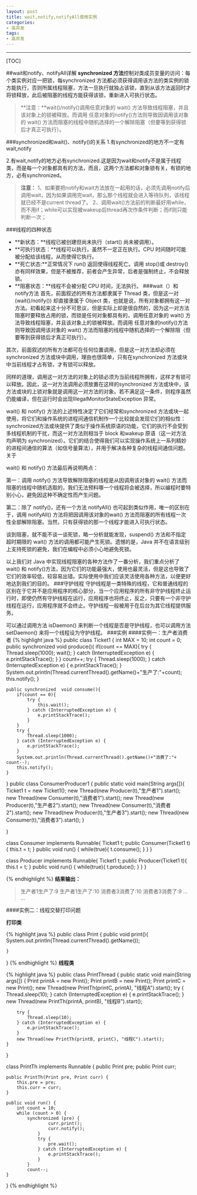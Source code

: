 ```yaml
---
layout: post
title: wait,notify,notifyAll使用实例
categories:
- 高并发
tags:
- 高并发
---
```

-------------------


[TOC]

##wait和notify、notifyAll详解
**synchronized 方法**控制对类成员变量的访问：每个类实例对应一把锁，每synchronized 方法都必须获得调用该方法的类实例的锁方能执行，否则所属线程阻塞，方法一旦执行就独占该锁，直到从该方法返回时才将锁释放，此后被阻塞的线程方能获得该锁，重新进入可执行状态。
>**注意：**wait()/notify()调用任意对象的 wait() 方法导致线程阻塞，并且该对象上的锁被释放。而调用 任意对象的notify()方法则导致因调用该对象的 wait() 方法而阻塞的线程中随机选择的一个解除阻塞（但要等到获得锁后才真正可执行）。

###synchronized和wait()、notify()的关系
1.有synchronized的地方不一定有wait,notify

2.有wait,notify的地方必有synchronized.这是因为wait和notify不是属于线程类，而是每一个对象都具有的方法，而且，这两个方法都和对象锁有关，有锁的地方，必有synchronized。
>**注意：**
>1、如果要把notify和wait方法放在一起用的话，必须先调用notify后调用wait，因为如果调用完wait，那么那个线程就会进入等待队列，该线程就已经不是current thread了。
>2、调用wait()方法前的判断最好用while，而不用if；while可以实现被wakeup后thread再次作条件判断；而if则只能判断一次；

###线程的四种状态
-  **新状态：**线程已被创建但尚未执行（start() 尚未被调用）。
-  **可执行状态：**线程可以执行，虽然不一定正在执行。CPU 时间随时可能被分配给该线程，从而使得它执行。
-  **死亡状态:**正常情况下 run() 返回使得线程死亡。调用 stop()或 destroy() 亦有同样效果，但是不被推荐，前者会产生异常，后者是强制终止，不会释放锁。
- **阻塞状态：**线程不会被分配 CPU 时间，无法执行。
###wait（）和notify方法
首先，前面叙述的所有方法都隶属于 Thread 类，但是这一对 (wait()/notify()) 却直接隶属于 Object 类，也就是说，所有对象都拥有这一对方法。初看起来这十分不可思议，但是实际上却是很自然的，因为这一对方法阻塞时要释放占用的锁，而锁是任何对象都具有的，调用任意对象的 wait() 方法导致线程阻塞，并且该对象上的锁被释放。而调用 任意对象的notify()方法则导致因调用该对象的 wait() 方法而阻塞的线程中随机选择的一个解除阻（但要等到获得锁后才真正可执行）。

其次，前面叙述的所有方法都可在任何位置调用，但是这一对方法却必须在 synchronized 方法或块中调用，理由也很简单，只有在synchronized 方法或块中当前线程才占有锁，才有锁可以释放。

同样的道理，调用这一对方法的对象上的锁必须为当前线程所拥有，这样才有锁可以释放。因此，这一对方法调用必须放置在这样的synchronized 方法或块中，该方法或块的上锁对象就是调用这一对方法的对象。若不满足这一条件，则程序虽然仍能编译，但在运行时会出现IllegalMonitorStateException 异常。

wait() 和 notify() 方法的上述特性决定了它们经常和synchronized 方法或块一起使用，将它们和操作系统的进程间通信机制作一个比较就会发现它们的相似性：synchronized方法或块提供了类似于操作系统原语的功能，它们的执行不会受到多线程机制的干扰，而这一对方法则相当于 block 和wakeup 原语（这一对方法均声明为 synchronized）。它们的结合使得我们可以实现操作系统上一系列精妙的进程间通信的算法（如信号量算法），并用于解决各种复杂的线程间通信问题。关于

wait() 和 notify() 方法最后再说明两点：

第一：调用 notify() 方法导致解除阻塞的线程是从因调用该对象的 wait() 方法而阻塞的线程中随机选取的，我们无法预料哪一个线程将会被选择，所以编程时要特别小心，避免因这种不确定性而产生问题。

第二：除了 notify()，还有一个方法 notifyAll() 也可起到类似作用，唯一的区别在于，调用 notifyAll() 方法将把因调用该对象的wait() 方法而阻塞的所有线程一次性全部解除阻塞。当然，只有获得锁的那一个线程才能进入可执行状态。

谈到阻塞，就不能不谈一谈死锁，略一分析就能发现，suspend() 方法和不指定超时期限的 wait() 方法的调用都可能产生死锁。遗憾的是，Java 并不在语言级别上支持死锁的避免，我们在编程中必须小心地避免死锁。

以上我们对 Java 中实现线程阻塞的各种方法作了一番分析，我们重点分析了 wait() 和 notify()方法，因为它们的功能最强大，使用也最灵活，但是这也导致了它们的效率较低，较容易出错。实际使用中我们应该灵活使用各种方法，以便更好地达到我们的目的。
###守护线程
守护线程是一类特殊的线程，它和普通线程的区别在于它并不是应用程序的核心部分，当一个应用程序的所有非守护线程终止运行时，即使仍然有守护线程在运行，应用程序也将终止，反之，只要有一个非守护线程在运行，应用程序就不会终止。守护线程一般被用于在后台为其它线程提供服务。

可以通过调用方法 isDaemon() 来判断一个线程是否是守护线程，也可以调用方法 setDaemon() 来将一个线程设为守护线程。
###实例
####实例一：生产者消费者
{% highlight java %}
public class Ticket1 {
    int MAX = 10;
    int count = 0;
    public synchronized  void produce(){
        if(count == MAX){
            try {
                Thread.sleep(1000);
                wait();
            } catch (InterruptedException e) {
                e.printStackTrace();
            }
        }
        count++;
        try {
            Thread.sleep(1000);
        } catch (InterruptedException e) {
            e.printStackTrace();
        }
        System.out.println(Thread.currentThread().getName()+"生产了:"+count);
        this.notify();
    }

    public synchronized  void consume(){
        if(count == 0){
            try {
                this.wait();
            } catch (InterruptedException e) {
                e.printStackTrace();
            }
        }
        try {
            Thread.sleep(1000);
        } catch (InterruptedException e) {
            e.printStackTrace();
        }
        System.out.println(Thread.currentThread().getName()+"消费了:"+ count--);
        this.notify();
    }

}
public class ConsumerProducer1 {
    public static void main(String args[]){
            Ticket1 t = new Ticket1();
            new Thread(new Producer(t),"生产者1").start();
            new Thread(new Consumer(t),"消费者1").start();
            new Thread(new Producer(t),"生产者2").start();
            new Thread(new Consumer(t),"消费者2").start();
            new Thread(new Producer(t),"生产者3").start();
            new Thread(new Consumer(t),"消费者3").start();
    }

}

class Consumer implements  Runnable{
    Ticket1 t;
    public Consumer(Ticket1 t){
        this.t = t;
    }
    public void run() {
        while(true){
            t.consume();
        }
    }
}

class Producer implements Runnable{
    Ticket1 t;
    public Producer(Ticket1 t){
        this.t = t;
    }
    public void run() {
       while(true){
            t.produce();
        }
    }
}

{% endhighlight %}
**结果输出：**
>生产者1生产了:9
生产者1生产了:10
消费者3消费了:10
消费者3消费了:9
...
...

####实例二：线程交替打印问题

**打印类**

{% highlight java %}
public class Print {
    public void print(){
           System.out.println(Thread.currentThread().getName());

    }
}
{% endhighlight %}
**线程类**

{% highlight java %}
public class PrintThread {
    public static void main(String args[]) {
        Print printA = new Print();
        Print printB = new Print();
        Print printC = new Print();
        new Thread(new PrintTh(printC, printA), "线程A").start();
        try {
            Thread.sleep(10);
        } catch (InterruptedException e) {
            e.printStackTrace();
        }
        new Thread(new PrintTh(printA, printB), "线程B").start();

        try {
            Thread.sleep(10);
        } catch (InterruptedException e) {
            e.printStackTrace();
        }
        new Thread(new PrintTh(printB, printC), "线程C").start();
    }
}

class PrintTh implements Runnable {
    public Print pre;
    public Print curr;

    public PrintTh(Print pre, Print curr) {
        this.pre = pre;
        this.curr = curr;
    }

    public void run() {
        int count = 10;
        while (count > 0) {
            synchronized (pre) {
                    curr.print();
                    curr.notify();
                }
                try {
                    pre.wait();
                } catch (InterruptedException e) {
                    e.printStackTrace();
                }
            }
            count--;
    }
}
{% endhighlight %}

